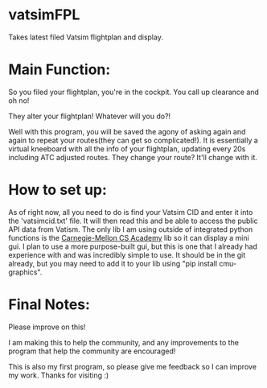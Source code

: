 # vatsimFPL
Takes latest filed Vatsim flightplan and display.

# Main Function:
So you filed your flightplan, you're in the cockpit. You call up clearance and oh no!

They alter your flightplan!
Whatever will you do?!

Well with this program, you will be saved the agony of asking again and again to repeat your routes(they can get so complicated!). It is essentially a virtual kneeboard with all the info of your flightplan, updating every 20s including ATC adjusted routes. They change your route? It'll change with it.

# How to set up:
As of right now, all you need to do is find your Vatsim CID and enter it into the 'vatsimcid.txt' file. It will then read this and be able to access the public API data from Vatism. The only lib I am using outside of integrated python functions is the [Carnegie-Mellon CS Academy](https://academy.cs.cmu.edu/desktop) lib so it can display a mini gui. I plan to use a more purpose-built gui, but this is one that I already had experience with and was incredibly simple to use. It should be in the git already, but you may need to add it to your lib using "pip install cmu-graphics".

# Final Notes:
Please improve on this! 

I am making this to help the community, and any improvements to the program that help the community are encouraged!

This is also my first program, so please give me feedback so I can improve my work. 
Thanks for visiting :)
